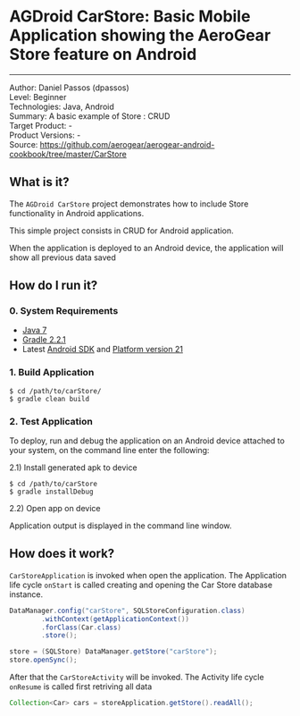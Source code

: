 # AGDroid CarStore: Basic Mobile Application showing the AeroGear Store feature on Android
---------
Author: Daniel Passos (dpassos)   
Level: Beginner   
Technologies: Java, Android   
Summary: A basic example of Store : CRUD   
Target Product: -   
Product Versions: -   
Source: https://github.com/aerogear/aerogear-android-cookbook/tree/master/CarStore   

## What is it?

The ```AGDroid CarStore``` project demonstrates how to include Store functionality in Android applications.

This simple project consists in CRUD for Android application.

When the application is deployed to an Android device, the application will show all previous data saved

## How do I run it?

### 0. System Requirements

* [Java 7](http://www.oracle.com/technetwork/java/javase/downloads/index.html)
* [Gradle 2.2.1](http://www.gradle.org/)
* Latest [Android SDK](https://developer.android.com/sdk/index.html) and [Platform version 21](http://developer.android.com/tools/revisions/platforms.html)

### 1. Build Application

```shell
$ cd /path/to/carStore/
$ gradle clean build
```

### 2. Test Application

To deploy, run and debug the application on an Android device attached to your system, on the command line enter the following:

2.1) Install generated apk to device

```shell
$ cd /path/to/carStore
$ gradle installDebug
```

2.2) Open app on device

Application output is displayed in the command line window.

## How does it work?

```CarStoreApplication``` is invoked when open the application. The Application life cycle ```onStart``` is called creating and opening the Car Store database instance.

```java
DataManager.config("carStore", SQLStoreConfiguration.class)
        .withContext(getApplicationContext())
        .forClass(Car.class)
        .store();

store = (SQLStore) DataManager.getStore("carStore");
store.openSync();
```
After that the ```CarStoreActivity``` will be invoked. The Activity life cycle ```onResume``` is called first retriving all data

```java
Collection<Car> cars = storeApplication.getStore().readAll();
```
